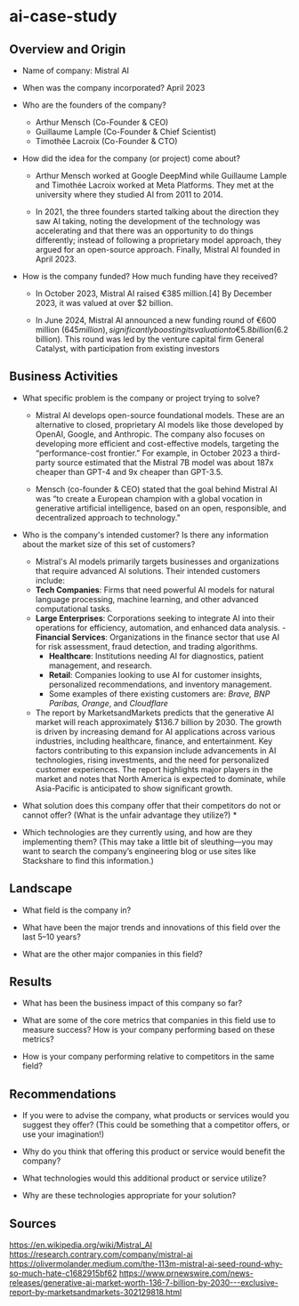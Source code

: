 # ai-case-study

## Overview and Origin

* Name of company: Mistral AI

* When was the company incorporated? April 2023

* Who are the founders of the company?
    * Arthur Mensch (Co-Founder & CEO)
    * Guillaume Lample (Co-Founder & Chief Scientist)
    * Timothée Lacroix (Co-Founder & CTO)

* How did the idea for the company (or project) come about?
    * Arthur Mensch worked at Google DeepMind while Guillaume Lample and Timothée Lacroix worked at Meta Platforms. They met at the university where they studied AI from 2011 to 2014. 

    * In 2021, the three founders started talking about the direction they saw AI taking, noting the development of the technology was accelerating and that there was an opportunity to do things differently; instead of following a proprietary model approach, they argued for an open-source approach. Finally, Mistral AI founded in April 2023.

* How is the company funded? How much funding have they received?
    * In October 2023, Mistral AI raised €385 million.[4] By December 2023, it was valued at over $2 billion.

    * In June 2024, Mistral AI announced a new funding round of €600 million ($645 million), significantly boosting its valuation to €5.8 billion ($6.2 billion). This round was led by the venture capital firm General Catalyst, with participation from existing investors

## Business Activities

* What specific problem is the company or project trying to solve?

    * Mistral AI develops open-source foundational models. These are an alternative to closed, proprietary AI models like those developed by OpenAI, Google, and Anthropic. The company also focuses on developing more efficient and cost-effective models, targeting the “performance-cost frontier.” For example, in October 2023 a third-party source estimated that the Mistral 7B model was about 187x cheaper than GPT-4 and 9x cheaper than GPT-3.5.

    * Mensch (co-founder & CEO) stated that the goal behind Mistral AI was “to create a European champion with a global vocation in generative artificial intelligence, based on an open, responsible, and decentralized approach to technology."

* Who is the company's intended customer? Is there any information about the market size of this set of customers?
    - Mistral's AI models primarily targets businesses and organizations that require advanced
   AI solutions. Their intended customers include:
    - **Tech Companies**: Firms that need powerful AI models for natural    language processing, machine learning, and other advanced   
   computational tasks.
	 - **Large Enterprises**: Corporations seeking to integrate AI into their operations for efficiency, automation, and enhanced data
   analysis.
      - **Financial Services**: Organizations in the finance sector that use AI for risk assessment, fraud detection, and trading algorithms.
       - **Healthcare**: Institutions needing AI for diagnostics, patient management, and research.
       - **Retail**: Companies looking to use AI for customer insights, personalized recommendations, and inventory management.
       - Some examples of there existing customers are: *Brave, BNP Paribas, Orange*, and *Cloudflare*
    * The report by MarketsandMarkets predicts that the generative AI market will reach approximately $136.7 billion by 2030. The growth is driven by increasing demand for AI applications across various industries, including healthcare, finance, and entertainment. Key factors contributing to this expansion include advancements in AI technologies, rising investments, and the need for personalized customer experiences. The report highlights major players in the market and notes that North America is expected to dominate, while Asia-Pacific is anticipated to show significant growth.

* What solution does this company offer that their competitors do not or cannot offer? (What is the unfair advantage they utilize?)
    * 
* Which technologies are they currently using, and how are they implementing them? (This may take a little bit of sleuthing&mdash;you may want to search the company’s engineering blog or use sites like Stackshare to find this information.)

## Landscape

* What field is the company in?

* What have been the major trends and innovations of this field over the last 5&ndash;10 years?

* What are the other major companies in this field?

## Results

* What has been the business impact of this company so far?

* What are some of the core metrics that companies in this field use to measure success? How is your company performing based on these metrics?

* How is your company performing relative to competitors in the same field?

## Recommendations

* If you were to advise the company, what products or services would you suggest they offer? (This could be something that a competitor offers, or use your imagination!)

* Why do you think that offering this product or service would benefit the company?

* What technologies would this additional product or service utilize?

* Why are these technologies appropriate for your solution?

## Sources
https://en.wikipedia.org/wiki/Mistral_AI
https://research.contrary.com/company/mistral-ai
https://olivermolander.medium.com/the-113m-mistral-ai-seed-round-why-so-much-hate-c1682915bf62
https://www.prnewswire.com/news-releases/generative-ai-market-worth-136-7-billion-by-2030---exclusive-report-by-marketsandmarkets-302129818.html
